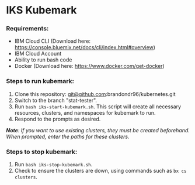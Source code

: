 # IKS Kubemark
### Requirements:
* IBM Cloud CLI (Download here: https://console.bluemix.net/docs/cli/index.html#overview)
* IBM Cloud Account
* Ability to run bash code
* Docker (Download here: https://www.docker.com/get-docker)
### Steps to run kubemark:
1. Clone this repository: git@github.com:brandondr96/kubernetes.git
2. Switch to the branch "stat-tester".
3. Run ```bash iks-start-kubemark.sh```. This script will create all necessary resources, clusters, and namespaces for kubemark to run.
4. Respond to the prompts as desired.

*__Note__: If you want to use existing clusters, they must be created beforehand. When prompted, enter the paths for these clusters.*
### Steps to stop kubemark:
1. Run ```bash iks-stop-kubemark.sh```.
2. Check to ensure the clusters are down, using commands such as ```bx cs clusters```.
